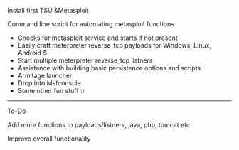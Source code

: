 Install first TSU &Metasploit

Command line script for automating metasploit functions

- Checks for metasploit service and starts if not present
- Easily craft meterpreter reverse_tcp payloads for Windows, Linux, Android $
- Start multiple meterpreter reverse_tcp listners
- Assistance with building basic persistence options and scripts
- Armitage launcher
- Drop into Msfconsole
- Some other fun stuff :)

------------------------------------------

To-Do

Add more functions to payloads/listners, java, php, tomcat etc

Improve overall functionality 
